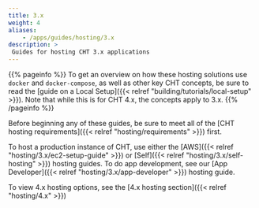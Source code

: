 ```yaml
---
title: 3.x
weight: 4
aliases:
    - /apps/guides/hosting/3.x
description: >
 Guides for hosting CHT 3.x applications
---
```


{{% pageinfo %}} 
To get an overview on how these hosting solutions use `docker` and `docker-compose`, as well as other key CHT concepts, be sure to read the [guide on a Local Setup]({{< relref "building/tutorials/local-setup" >}}). Note that while this is for CHT 4.x, the concepts apply to 3.x.
{{% /pageinfo %}}

Before beginning any of these guides, be sure to meet all of the [CHT hosting requirements]({{< relref "hosting/requirements" >}}) first.

To host a production instance of CHT, use either the [AWS]({{< relref "hosting/3.x/ec2-setup-guide" >}}) or [Self]({{< relref "hosting/3.x/self-hosting" >}}) hosting guides. To do app development, see our [App Developer]({{< relref "hosting/3.x/app-developer" >}}) hosting guide.

To view 4.x hosting options, see the  [4.x hosting section]({{< relref "hosting/4.x" >}}) 
